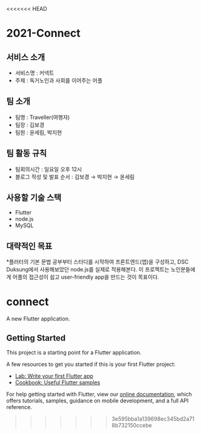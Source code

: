 <<<<<<< HEAD

# 2021-Connect

## 서비스 소개
* 서비스명 : 커넥트
* 주제 : 독거노인과 사회를 이어주는 어플

## 팀 소개
* 팀명 : Traveller(여행자)
* 팀장 : 김보경
* 팀원 : 윤세림, 박지현

## 팀 활동 규칙
* 팀회의시간 : 일요일 오후 12시  
* 블로그 작성 및 발표 순서 : 김보경 → 박지현 → 윤세림 

## 사용할 기술 스택
* Flutter
* node.js
* MySQL

## 대략적인 목표
*플러터의 기본 문법 공부부터 스터디를 시작하여 프론트엔드(앱)을 구성하고, DSC Duksung에서 사용해보았던 node.js를 실제로 적용해본다. 
이 프로젝트는 노인분들에게 어플의 접근성이 쉽고 user-friendly app을 만드는 것이 목표이다.

# connect

A new Flutter application.

## Getting Started

This project is a starting point for a Flutter application.

A few resources to get you started if this is your first Flutter project:

- [Lab: Write your first Flutter app](https://flutter.dev/docs/get-started/codelab)
- [Cookbook: Useful Flutter samples](https://flutter.dev/docs/cookbook)

For help getting started with Flutter, view our
[online documentation](https://flutter.dev/docs), which offers tutorials,
samples, guidance on mobile development, and a full API reference.
>>>>>>> 3e595bba1a139698ec345bd2a718b732150ccebe
